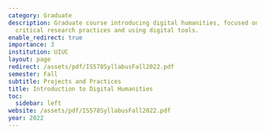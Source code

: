 ```yaml
---
category: Graduate
description: Graduate course introducing digital humanities, focused on developing
  critical research practices and using digital tools.
enable_redirect: true
importance: 3
institution: UIUC
layout: page
redirect: /assets/pdf/IS578SyllabusFall2022.pdf
semester: Fall
subtitle: Projects and Practices
title: Introduction to Digital Humanities
toc:
  sidebar: left
website: /assets/pdf/IS578SyllabusFall2022.pdf
year: 2022
---
```


